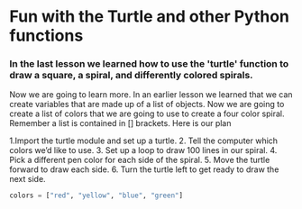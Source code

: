 # Fun with the Turtle and other Python functions

### In the last lesson we learned how to use the 'turtle' function to draw a square, a spiral, and differently colored spirals. 
Now we are going to learn more. In an earlier lesson we learned that we can create variables that are made up of a list of objects. Now we are going to create a list of colors that we are going to use to create a four color spiral. Remember a list is contained in [] brackets. Here is our plan

1.Import the turtle module and set up a turtle.
2. Tell the computer which colors we’d like to use.
3. Set up a loop to draw 100 lines in our spiral.
4. Pick a different pen color for each side of the spiral.
5. Move the turtle forward to draw each side.
6. Turn the turtle left to get ready to draw the next side.

```python
colors = ["red", "yellow", "blue", "green"]
```

